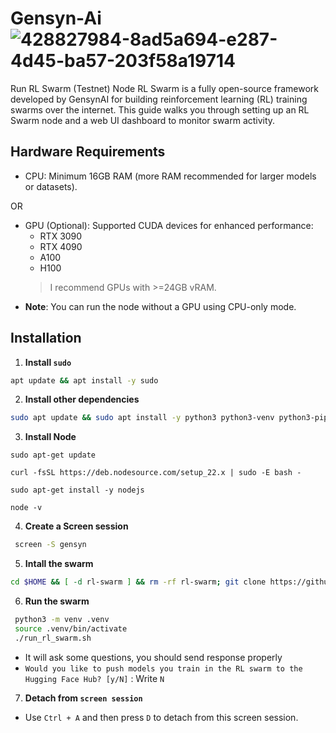 # Gensyn-Ai ![428827984-8ad5a694-e287-4d45-ba57-203f58a19714](https://github.com/user-attachments/assets/b3488e5e-2b35-4381-90b3-55e5cf40c552)
Run RL Swarm (Testnet) Node
RL Swarm is a fully open-source framework developed by GensynAI for building reinforcement learning (RL) training swarms over the internet. This guide walks you through setting up an RL Swarm node and a web UI dashboard to monitor swarm activity.

## Hardware Requirements	

- CPU: Minimum 16GB RAM (more RAM recommended for larger models or datasets).

OR

- GPU (Optional): Supported CUDA devices for enhanced performance:
    - RTX 3090
    - RTX 4090
    - A100
    - H100
    > I recommend GPUs with >=24GB vRAM.
-  **Note**: You can run the node without a GPU using CPU-only mode.
## Installation
1. **Install `sudo`**
 ```bash
 apt update && apt install -y sudo
 ```
 2. **Install other dependencies**
 ```bash
 sudo apt update && sudo apt install -y python3 python3-venv python3-pip curl wget screen git lsof nano unzip
 ```
 3. **Install Node**
 ```
 sudo apt-get update
 ```
 ```
 curl -fsSL https://deb.nodesource.com/setup_22.x | sudo -E bash -
 ```
 ```
 sudo apt-get install -y nodejs
 ```
 ```
 node -v
 ```
4. **Create a Screen session**

```bash
 screen -S gensyn
 ```

5. **Intall the swarm**
 ```bash
cd $HOME && [ -d rl-swarm ] && rm -rf rl-swarm; git clone https://github.com/andiiyan1/rl-swarm.git && cd rl-swarm
 ```

6. **Run the swarm**
```bash
 python3 -m venv .venv
 source .venv/bin/activate
 ./run_rl_swarm.sh
```
 - It will ask some questions, you should send response properly
 - ```Would you like to push models you train in the RL swarm to the Hugging Face Hub? [y/N]``` : Write `N`
7. **Detach from `screen session`**
 - Use `Ctrl + A` and then press `D` to detach from this screen session.

